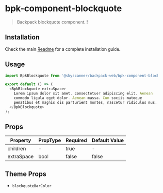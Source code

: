 # bpk-component-blockquote

> Backpack blockquote component.!!

## Installation

Check the main [Readme](https://github.com/skyscanner/backpack#usage) for a complete installation guide.

## Usage

```js
import BpkBlockquote from '@skyscanner/backpack-web/bpk-component-blockquote';

export default () => (
  <BpkBlockquote extraSpace>
    Lorem ipsum dolor sit amet, consectetuer adipiscing elit. Aenean
    commodo ligula eget dolor. Aenean massa. Cum sociis natoque
    penatibus et magnis dis parturient montes, nascetur ridiculus mus.
  </BpkBlockquote>
);
```

## Props

| Property    | PropType | Required | Default Value |
| ----------- | -------- | -------- | ------------- |
| children    | -        | true     | -             |
| extraSpace  | bool     | false    | false         |

## Theme Props

* `blockquoteBarColor`
